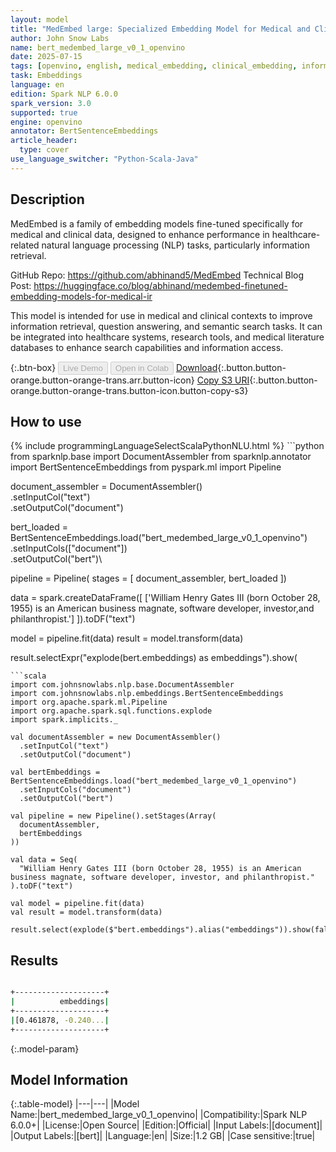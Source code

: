 ```yaml
---
layout: model
title: "MedEmbed large: Specialized Embedding Model for Medical and Clinical Information Retrieval (OpenVINO)"
author: John Snow Labs
name: bert_medembed_large_v0_1_openvino
date: 2025-07-15
tags: [openvino, english, medical_embedding, clinical_embedding, information_retrieval, open_source, bert, en]
task: Embeddings
language: en
edition: Spark NLP 6.0.0
spark_version: 3.0
supported: true
engine: openvino
annotator: BertSentenceEmbeddings
article_header:
  type: cover
use_language_switcher: "Python-Scala-Java"
---
```


## Description

MedEmbed is a family of embedding models fine-tuned specifically for medical and clinical data, designed to enhance performance in healthcare-related natural language processing (NLP) tasks, particularly information retrieval.

GitHub Repo: https://github.com/abhinand5/MedEmbed
Technical Blog Post: https://huggingface.co/blog/abhinand/medembed-finetuned-embedding-models-for-medical-ir

This model is intended for use in medical and clinical contexts to improve information retrieval, question answering, and semantic search tasks. It can be integrated into healthcare systems, research tools, and medical literature databases to enhance search capabilities and information access.

{:.btn-box}
<button class="button button-orange" disabled>Live Demo</button>
<button class="button button-orange" disabled>Open in Colab</button>
[Download](https://s3.amazonaws.com/auxdata.johnsnowlabs.com/public/models/bert_medembed_large_v0_1_openvino_en_6.0.0_3.0_1752538962249.zip){:.button.button-orange.button-orange-trans.arr.button-icon}
[Copy S3 URI](s3://auxdata.johnsnowlabs.com/public/models/bert_medembed_large_v0_1_openvino_en_6.0.0_3.0_1752538962249.zip){:.button.button-orange.button-orange-trans.button-icon.button-copy-s3}

## How to use



<div class="tabs-box" markdown="1">
{% include programmingLanguageSelectScalaPythonNLU.html %}
```python
from sparknlp.base import DocumentAssembler
from sparknlp.annotator import BertSentenceEmbeddings
from pyspark.ml import Pipeline

document_assembler = DocumentAssembler()\
    .setInputCol("text")\
    .setOutputCol("document")

bert_loaded = BertSentenceEmbeddings.load("bert_medembed_large_v0_1_openvino")\
    .setInputCols(["document"])\
    .setOutputCol("bert")\

pipeline = Pipeline(
    stages = [
        document_assembler,
        bert_loaded
  ])

data = spark.createDataFrame([
    ['William Henry Gates III (born October 28, 1955) is an American business magnate, software developer, investor,and philanthropist.']
]).toDF("text")

model = pipeline.fit(data)
result = model.transform(data)

result.selectExpr("explode(bert.embeddings) as embeddings").show(

```
```scala
import com.johnsnowlabs.nlp.base.DocumentAssembler
import com.johnsnowlabs.nlp.embeddings.BertSentenceEmbeddings
import org.apache.spark.ml.Pipeline
import org.apache.spark.sql.functions.explode
import spark.implicits._

val documentAssembler = new DocumentAssembler()
  .setInputCol("text")
  .setOutputCol("document")

val bertEmbeddings = BertSentenceEmbeddings.load("bert_medembed_large_v0_1_openvino")
  .setInputCols("document")
  .setOutputCol("bert")

val pipeline = new Pipeline().setStages(Array(
  documentAssembler,
  bertEmbeddings
))

val data = Seq(
  "William Henry Gates III (born October 28, 1955) is an American business magnate, software developer, investor, and philanthropist."
).toDF("text")

val model = pipeline.fit(data)
val result = model.transform(data)

result.select(explode($"bert.embeddings").alias("embeddings")).show(false)

```
</div>

## Results

```bash

+--------------------+
|          embeddings|
+--------------------+
|[0.461878, -0.240...|
+--------------------+

```

{:.model-param}
## Model Information

{:.table-model}
|---|---|
|Model Name:|bert_medembed_large_v0_1_openvino|
|Compatibility:|Spark NLP 6.0.0+|
|License:|Open Source|
|Edition:|Official|
|Input Labels:|[document]|
|Output Labels:|[bert]|
|Language:|en|
|Size:|1.2 GB|
|Case sensitive:|true|